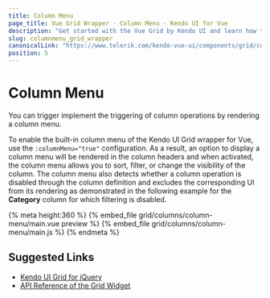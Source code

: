 ```yaml
---
title: Column Menu
page_title: Vue Grid Wrapper - Column Menu - Kendo UI for Vue
description: "Get started with the Vue Grid by Kendo UI and learn how to configure a column menu."
slug: columnmenu_grid_wrapper
canonicalLink: "https://www.telerik.com/kendo-vue-ui/components/grid/columns/column-menu/"
position: 5
---
```


<div><WrapperBanner link="/kendo-vue-ui/components/grid/columns/column-menu"></WrapperBanner></div>

# Column Menu

You can trigger implement the triggering of column operations by rendering a column menu.

To enable the built-in column menu of the Kendo UI Grid wrapper for Vue, use the `:columnMenu="true"` configuration. As a result, an option to display a column menu will be rendered in the column headers and when activated, the column menu allows you to sort, filter, or change the visibility of the column. The column menu also detects whether a column operation is disabled through the column definition and excludes the corresponding UI from its rendering as demonstrated in the following example for the **Category** column for which filtering is disabled.

{% meta height:360 %}
{% embed_file grid/columns/column-menu/main.vue preview %}
{% embed_file grid/columns/column-menu/main.js %}
{% endmeta %}

## Suggested Links

* [Kendo UI Grid for jQuery](https://docs.telerik.com/kendo-ui/controls/data-management/grid/overview)
* [API Reference of the Grid Widget](https://docs.telerik.com/kendo-ui/api/javascript/ui/grid)
